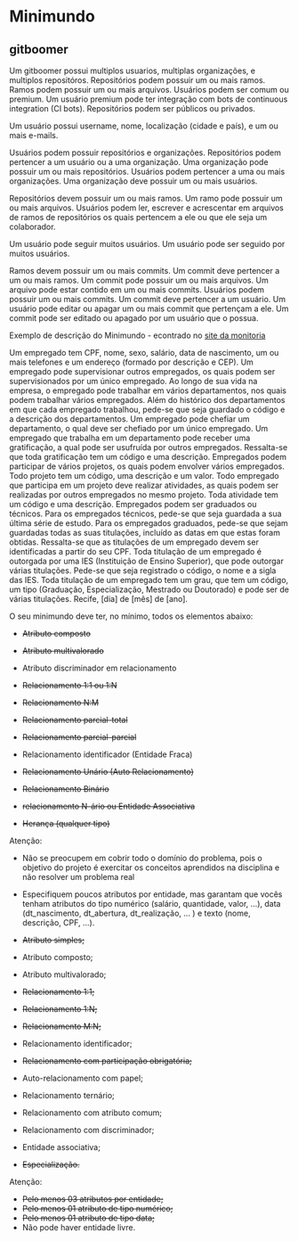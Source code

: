 # Minimundo

## gitboomer

Um gitboomer possui multiplos usuarios, multiplas organizações, e multiplos repositóros. Repositórios podem possuir um ou mais ramos. Ramos podem possuir um ou mais arquivos. Usuários podem ser comum ou premium. Um usuário premium pode ter integração com bots de continuous integration (CI bots). Repositórios podem ser públicos ou privados.

Um usuário possui username, nome, localização (cidade e país), e um ou mais e-mails.

Usuários podem possuir repositórios e organizações. Repositórios podem pertencer a um usuário ou a uma organização. Uma organização pode possuir um ou mais repositórios. Usuários podem pertencer a uma ou mais organizações. Uma organização deve possuir um ou mais usuários.

Repositórios devem possuir um ou mais ramos. Um ramo pode possuir um ou mais arquivos. Usuários podem ler, escrever e acrescentar em arquivos de ramos de repositórios os quais pertencem a ele ou que ele seja um colaborador.

Um usuário pode seguir muitos usuários. Um usuário pode ser seguido por muitos usuários.

Ramos devem possuir um ou mais commits. Um commit deve pertencer a um ou mais ramos. Um commit pode possuir um ou mais arquivos. Um arquivo pode estar contido em um ou mais commits. Usuários podem possuir um ou mais commits. Um commit deve pertencer a um usuário. Um usuário pode editar ou apagar um ou mais commit que pertençam a ele. Um commit pode ser editado ou apagado por um usuário que o possua.

Exemplo de descrição do Minimundo - econtrado no [site da monitoria](https://sites.google.com/a/cin.ufpe.br/if685ec/material)

Um empregado tem CPF, nome, sexo, salário, data de nascimento, um ou mais telefones e um endereço (formado por descrição e CEP). Um empregado pode supervisionar outros empregados, os quais podem ser supervisionados por um único empregado. Ao longo de sua vida na empresa, o empregado pode trabalhar em vários departamentos, nos quais podem trabalhar vários empregados. Além do histórico dos departamentos em que cada empregado trabalhou, pede-se que seja guardado o código e a descrição dos departamentos. Um empregado pode chefiar um departamento, o qual deve ser chefiado por um único empregado. Um empregado que trabalha em um departamento pode receber uma gratificação, a qual pode ser usufruída por outros empregados. Ressalta-se que toda gratificação tem um código e uma descrição. Empregados podem participar de vários projetos, os quais podem envolver vários empregados. Todo projeto tem um código, uma descrição e um valor. Todo empregado que participa em um projeto deve realizar atividades, as quais podem ser realizadas por outros empregados no mesmo projeto. Toda atividade tem um código e uma descrição. Empregados podem ser graduados ou técnicos. Para os empregados técnicos, pede-se que seja guardada a sua última série de estudo. Para os empregados graduados, pede-se que sejam guardadas todas as suas titulações, incluído as datas em que estas foram obtidas. Ressalta-se que as titulações de um empregado devem ser identificadas a partir do seu CPF. Toda titulação de um empregado é outorgada por uma IES (Instituição de Ensino Superior), que pode outorgar várias titulações. Pede-se que seja registrado o código, o nome e a sigla das IES. Toda titulação de um empregado tem um grau, que tem um código, um tipo (Graduação, Especialização, Mestrado ou Doutorado) e pode ser de várias titulações. 
Recife, [dia] de [mês] de [ano].

O seu minimundo deve ter, no mínimo, todos os elementos abaixo:  

* ~~Atributo composto~~
* ~~Atributo multivalorado~~
* Atributo discriminador em relacionamento

* ~~Relacionamento 1:1 ou 1:N~~
* ~~Relacionamento N:M~~
* ~~Relacionamento parcial-total~~
* ~~Relacionamento parcial-parcial~~
* Relacionamento identificador (Entidade Fraca)
* ~~Relacionamento Unário (Auto Relacionamento)~~
* ~~Relacionamento Binário~~
* ~~relacionamento N-ário ou Entidade Associativa~~
* ~~Herança (qualquer tipo)~~

Atenção:
* Não se preocupem em cobrir todo o domínio do problema, pois o objetivo do projeto é exercitar os conceitos aprendidos na disciplina e não resolver um problema real
* Especifiquem poucos atributos por entidade, mas garantam que vocês tenham atributos do tipo numérico (salário, quantidade, valor, …), data (dt_nascimento, dt_abertura, dt_realização, ... ) e texto (nome, descrição, CPF, ...).

* ~~Atributo simples;~~
* Atributo composto;
* Atributo multivalorado;
* ~~Relacionamento 1:1;~~
* ~~Relacionamento 1:N;~~
* ~~Relacionamento M:N;~~
* Relacionamento identificador;
* ~~Relacionamento com participação obrigatória;~~
* Auto-relacionamento com papel;
* Relacionamento ternário;
* Relacionamento com atributo comum;
* Relacionamento com discriminador;
* Entidade associativa;
* ~~Especialização.~~

Atenção:
* ~~Pelo menos 03 atributos por entidade;~~
* ~~Pelo menos 01 atributo de tipo numérico;~~
* ~~Pelo menos 01 atributo de tipo data;~~
* Não pode haver entidade livre.
